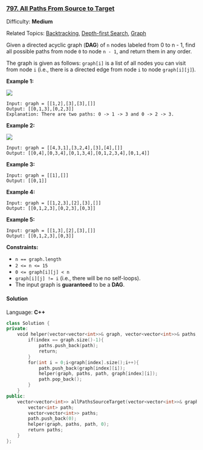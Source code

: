 ### [797\. All Paths From Source to Target](https://leetcode.com/problems/all-paths-from-source-to-target/)

Difficulty: **Medium**

Related Topics: [Backtracking](https://leetcode.com/tag/backtracking/), [Depth-first Search](https://leetcode.com/tag/depth-first-search/), [Graph](https://leetcode.com/tag/graph/)

Given a directed acyclic graph (**DAG**) of `n` nodes labeled from 0 to n - 1, find all possible paths from node `0` to node `n - 1`, and return them in any order.

The graph is given as follows: `graph[i]` is a list of all nodes you can visit from node `i` (i.e., there is a directed edge from node `i` to node `graph[i][j]`).

**Example 1:**

![](https://assets.leetcode.com/uploads/2020/09/28/all_1.jpg)

```
Input: graph = [[1,2],[3],[3],[]]
Output: [[0,1,3],[0,2,3]]
Explanation: There are two paths: 0 -> 1 -> 3 and 0 -> 2 -> 3.
```

**Example 2:**

![](https://assets.leetcode.com/uploads/2020/09/28/all_2.jpg)

```
Input: graph = [[4,3,1],[3,2,4],[3],[4],[]]
Output: [[0,4],[0,3,4],[0,1,3,4],[0,1,2,3,4],[0,1,4]]
```

**Example 3:**

```
Input: graph = [[1],[]]
Output: [[0,1]]
```

**Example 4:**

```
Input: graph = [[1,2,3],[2],[3],[]]
Output: [[0,1,2,3],[0,2,3],[0,3]]
```

**Example 5:**

```
Input: graph = [[1,3],[2],[3],[]]
Output: [[0,1,2,3],[0,3]]
```

**Constraints:**

- `n == graph.length`
- `2 <= n <= 15`
- `0 <= graph[i][j] < n`
- `graph[i][j] != i` (i.e., there will be no self-loops).
- The input graph is **guaranteed** to be a **DAG**.

#### Solution

Language: **C++**

```c++
class Solution {
private:
    void helper(vector<vector<int>>& graph, vector<vector<int>>& paths, vector<int> path,  int index){
        if(index == graph.size()-1){
            paths.push_back(path);
            return;
        }
        for(int i = 0;i<graph[index].size();i++){
            path.push_back(graph[index][i]);
            helper(graph, paths, path, graph[index][i]);
            path.pop_back();
        }
    }
public:
    vector<vector<int>> allPathsSourceTarget(vector<vector<int>>& graph) {
        vector<int> path;
        vector<vector<int>> paths;
        path.push_back(0);
        helper(graph, paths, path, 0);
        return paths;
    }
};
```
